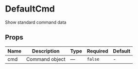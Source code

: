 # DefaultCmd

Show standard command data

## Props

<!-- @vuese:DefaultCmd:props:start -->
|Name|Description|Type|Required|Default|
|---|---|---|---|---|
|cmd|Command object|—|`false`|-|

<!-- @vuese:DefaultCmd:props:end -->


